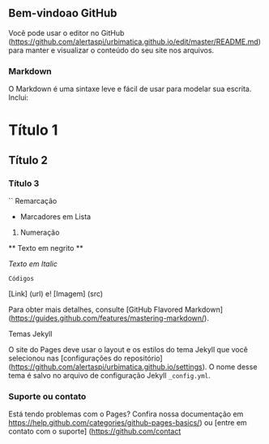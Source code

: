 ## Bem-vindoao GitHub

Você pode usar o editor no GitHub (https://github.com/alertaspi/urbimatica.github.io/edit/master/README.md) para manter e visualizar o conteúdo do seu site nos arquivos.

### Markdown

O Markdown é uma sintaxe leve e fácil de usar para modelar sua escrita. Inclui:

# Título 1
## Título 2
### Título 3

`` Remarcação

- Marcadores em Lista

1. Numeração

** Texto em negrito ** 

_Texto em Italic_ 

`Códigos`

[Link] (url) e! [Imagem] (src)

Para obter mais detalhes, consulte [GitHub Flavored Markdown] (https://guides.github.com/features/mastering-markdown/).

Temas Jekyll

O site do Pages deve usar o layout e os estilos do tema Jekyll que você selecionou nas [configurações do repositório] (https://github.com/alertaspi/urbimatica.github.io/settings). O nome desse tema é salvo no arquivo de configuração Jekyll `_config.yml`.

### Suporte ou contato

Está tendo problemas com o Pages? Confira nossa documentação em https://help.github.com/categories/github-pages-basics/) ou [entre em contato com o suporte] (https://github.com/contact
